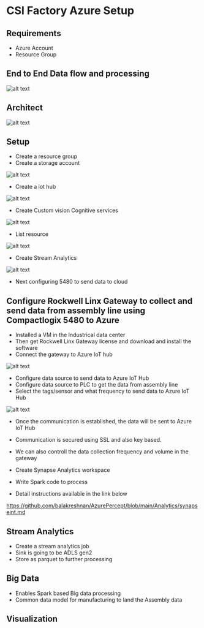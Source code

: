 # CSI Factory Azure Setup

## Requirements

- Azure Account
- Resource Group

## End to End Data flow and processing

![alt text](https://github.com/balakreshnan/csifactory/blob/main/IIoT/images/flowetoe.png "Architecture")

## Architect

![alt text](https://github.com/balakreshnan/csifactory/blob/main/IIoT/images/csi7.jpg "Architecture")

## Setup

- Create a resource group
- Create a storage account

![alt text](https://github.com/balakreshnan/csifactory/blob/main/IIoT/images/csi5.jpg "Architecture")

- Create a iot hub

![alt text](https://github.com/balakreshnan/csifactory/blob/main/IIoT/images/csi1.jpg "Architecture")

- Create Custom vision Cognitive services

![alt text](https://github.com/balakreshnan/csifactory/blob/main/IIoT/images/csi2.jpg "Architecture")

- List resource

![alt text](https://github.com/balakreshnan/csifactory/blob/main/IIoT/images/csi3.jpg "Architecture")

- Create Stream Analytics

![alt text](https://github.com/balakreshnan/csifactory/blob/main/IIoT/images/csi4.jpg "Architecture")

- Next configuring 5480 to send data to cloud

## Configure Rockwell Linx Gateway to collect and send data from assembly line using Compactlogix 5480 to Azure

- Installed a VM in the Industrical data center
- Then get Rockwell Linx Gateway license and download and install the software
- Connect the gateway to Azure IoT hub

![alt text](https://github.com/balakreshnan/csifactory/blob/main/IIoT/images/linegateway1.png "Architecture")

- Configure data source to send data to Azure IoT Hub
- Configure data source to PLC to get the data from assembly line
- Select the tags/sensor and what frequency to send data to Azure IoT Hub

![alt text](https://github.com/balakreshnan/csifactory/blob/main/IIoT/images/linegateway2.png "Architecture")

- Once the communication is established, the data will be sent to Azure IoT Hub
- Communication is secured using SSL and also key based.
- We can also controll the data collection frequency and volume in the gateway

- Create Synapse Analytics workspace
- Write Spark code to process

- Detail instructions available in the link below

https://github.com/balakreshnan/AzurePercept/blob/main/Analytics/synapseint.md

## Stream Analytics

- Create a stream analytics job
- Sink is going to be ADLS gen2
- Store as parquet to further processing

## Big Data

- Enables Spark based Big data processing
- Common data model for manufacturing to land the Assembly data

## Visualization